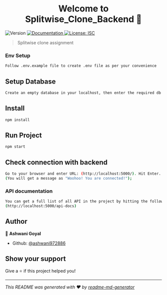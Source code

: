 <h1 align="center">Welcome to Splitwise_Clone_Backend 👋</h1>
<p>
  <img alt="Version" src="https://img.shields.io/badge/version-1.0.0-blue.svg?cacheSeconds=2592000" />
  <a href="http://localhost:5000/api-docs/" target="_blank">
    <img alt="Documentation" src="https://img.shields.io/badge/documentation-yes-brightgreen.svg" />
  </a>
  <a href="#" target="_blank">
    <img alt="License: ISC" src="https://img.shields.io/badge/License-ISC-yellow.svg" />
  </a>
</p>

> Splitwise clone assignment


### Env Setup

```sh
Follow .env.example file to create .env file as per your convenience
```

## Setup Database

```sh
Create an empty database in your localhost, then enter the required db credentials in .env file
```

## Install

```sh
npm install
```

## Run Project

```sh
npm start
```

## Check connection with backend

```sh
Go to your browser and enter URL: (http://localhost:5000/). Hit Enter.
(You will get a message as "Woohoo! You are connected!");
```

### API documentation
```sh
You can get a full list of all API in the project by hitting the following URL:
(http://localhost:5000/api-docs)
```

## Author

👤 **Ashwani Goyal**

* Github: [@ashwani972886](https://github.com/ashwani972886)

## Show your support

Give a ⭐️ if this project helped you!

***
_This README was generated with ❤️ by [readme-md-generator](https://github.com/kefranabg/readme-md-generator)_